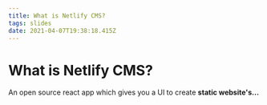 ```yaml
---
title: What is Netlify CMS?
tags: slides
date: 2021-04-07T19:38:18.415Z
---
```

# What is Netlify **CMS**?

An open source react app which gives you a UI to create **static website's...**